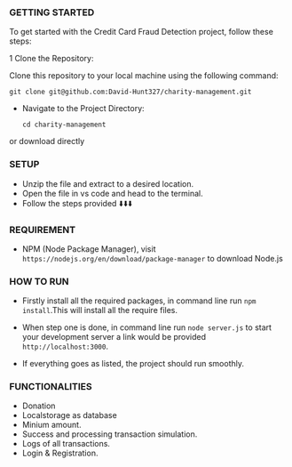 ### GETTING STARTED
To get started with the Credit Card Fraud Detection project, follow these steps:

1 Clone the Repository:

Clone this repository to your local machine using the following command:

    git clone git@github.com:David-Hunt327/charity-management.git

- Navigate to the Project Directory:

      cd charity-management

or download directly

### SETUP
- Unzip the file and extract to a desired location.
- Open the file in vs code and head to the terminal.
- Follow the steps provided ⬇️⬇️⬇️


### REQUIREMENT
- NPM (Node Package Manager), visit `https://nodejs.org/en/download/package-manager` to download Node.js


### HOW TO RUN
- Firstly install all the required packages, in command line run `npm install`.This will install all the require files.
-  When step one is done, in command line run `node server.js` to start your development server a link would be provided `http://localhost:3000`.

- If everything goes as listed, the project should run smoothly.



### FUNCTIONALITIES
- Donation
- Localstorage as database
- Minium amount.
- Success and processing transaction simulation.
- Logs of all transactions.
- Login & Registration.
